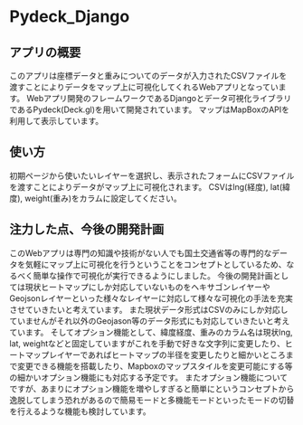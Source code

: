 # Pydeck_Django

## アプリの概要
このアプリは座標データと重みについてのデータが入力されたCSVファイルを渡すことによりデータをマップ上に可視化してくれるWebアプリとなっています。
Webアプリ開発のフレームワークであるDjangoとデータ可視化ライブラリであるPydeck(Deck.gl)を用いて開発されています。
マップはMapBoxのAPIを利用して表示しています。

## 使い方
初期ページから使いたいレイヤーを選択し、表示されたフォームにCSVファイルを渡すことによりデータがマップ上に可視化されます。
CSVはlng(経度), lat(緯度), weight(重み)をカラムに設定してください。

## 注力した点、今後の開発計画
このWebアプリは専門の知識や技術がない人でも国土交通省等の専門的なデータを気軽にマップ上に可視化を行うということをコンセプトとしているため、なるべく簡単な操作で可視化が実行できるようにしました。
今後の開発計画としては現状ヒートマップにしか対応していないものをヘキサゴンレイヤーやGeojsonレイヤーといった様々なレイヤーに対応して様々な可視化の手法を充実させていきたいと考えています。
また現状データ形式はCSVのみにしか対応していませんがそれ以外のGeojason等のデータ形式にも対応していきたいと考えています。
そしてオプション機能として、緯度経度、重みのカラム名は現状lng, lat, weightなどと固定していますがこれを手動で好きな文字列に変更したり、ヒートマップレイヤーであればヒートマップの半径を変更したりと細かいところまで変更できる機能を搭載したり、Mapboxのマップスタイルを変更可能にする等の細かいオプション機能にも対応する予定です。
またオプション機能についてですが、あまりにオプション機能を増やしすぎると簡単にというコンセプトから逸脱してしまう恐れがあるので簡易モードと多機能モードといったモードの切替を行えるような機能も検討しています。
